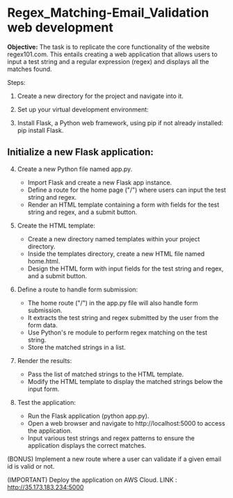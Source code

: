 # Regex_Matching-Email_Validation web development 


**Objective:** The task is to replicate the core functionality of the website regex101.com. This entails creating a web application that allows users to input a test string and a regular expression (regex) and displays all the matches found.

Steps:

1. Create a new directory for the project and navigate into it.

2. Set up your virtual development environment:

3. Install Flask, a Python web framework, using pip if not already installed: pip install Flask.

   
## Initialize a new Flask application:

4. Create a new Python file named app.py.
      * Import Flask and create a new Flask app instance.
      * Define a route for the home page ("/") where users can input the test string and regex.
      * Render an HTML template containing a form with fields for the test string and regex, and a submit button.
6. Create the HTML template:
      * Create a new directory named templates within your project directory.
      * Inside the templates directory, create a new HTML file named home.html.
      * Design the HTML form with input fields for the test string and regex, and a submit button.
   
7.  Define a route to handle form submission:
      * The home route ("/") in the app.py file will also handle form submission.
      * It extracts the test string and regex submitted by the user from the form data.
      * Use Python's re module to perform regex matching on the test string.
      * Store the matched strings in a list.
6.  Render the results:
     * Pass the list of matched strings to the HTML template.
     * Modify the HTML template to display the matched strings below the input form.

    
8.  Test the application:

     * Run the Flask application (python app.py).
     * Open a web browser and navigate to http://localhost:5000 to access the application.
     * Input various test strings and regex patterns to ensure the application displays the correct matches.

    
   (BONUS) Implement a new route where a user can validate if a given email id is valid or not.

(IMPORTANT) Deploy the application on AWS Cloud. LINK : http://35.173.183.234:5000

